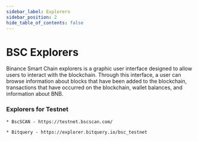 ```yaml
---
sidebar_label: Explorers
sidebar_position: 2
hide_table_of_contents: false
---
```


# BSC Explorers

Binance Smart Chain explorers is a graphic user interface designed to allow users to interact with the blockchain. Through this interface, a user can browse information about blocks that have been added to the blockchain, transactions that have occurred on the blockchain, wallet balances, and information about BNB.

### Explorers for Testnet

    * BscSCAN - https://testnet.bscscan.com/
  
    * Bitquery - https://explorer.bitquery.io/bsc_testnet